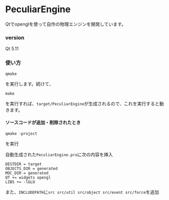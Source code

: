 # PeculiarEngine

Qtでopenglを使って自作の物理エンジンを開発しています。

### version

Qt 5.11


### 使い方

```
qmake
```

を実行します。続けて、

```
make
```

を実行すれば、`target/PeculiarEngine`が生成されるので、これを実行すると動きます。




#### ソースコードが追加・削除されたとき

```
qmake -project
```

を実行

自動生成された`PeculiarEngine.pro`に次の内容を挿入

```
DESTDIR = target
OBJECTS_DIR = generated
MOC_DIR = generated
QT += widgets opengl
LIBS += -lGLU
```

また、`INCLUDEPATH`に`src src/util src/object src/event src/force`を追加
